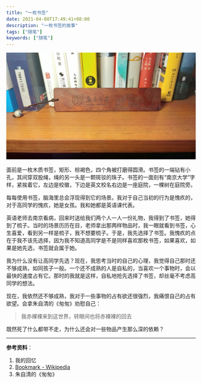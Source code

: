 ```yaml
---
title: "一枚书签"
date: 2021-04-08T17:49:41+08:00
description: "一枚书签的故事"
tags: ["随笔"]
keywords: ["随笔"]
---
```


![bookmark](/images/bookmark.jpg)

面前是一枚木质书签，矩形、棕褐色，四个角被打磨得圆滑。书签的一端钻有小孔，其间穿双股绳，绳的另一头是一颗斑驳的珠子。书签的一面刻有“南京大学”字样，紧挨着它，左边是校徽，下边是英文校名右边是一座庭院，一棵树在庭院旁。

每每使用书签，脑海里总会浮现得到它的场景。我对于自己当初的行为是愧疚的，对于高同学的愧疚，她是女孩。我和她都是英语课代表。

英语老师去南京看病，回来时送给我们两个人一人一份礼物，我得到了书签，她得到了梳子。当时的场景历历在目，老师拿出那两样物品时，我一眼就看到书签，心生喜爱，看到另一样是梳子，我不想要梳子。于是，我先选择了书签。我愧疚的点在于我不该先选择，因为我不知道高同学是不是同样喜欢那枚书签，如果喜欢，如果是她先选，书签就会属于她。

我为什么没有让高同学先选？现在，我思考当时的自己的心理，我觉得自己那时还不够成熟，如同孩子一般。一个还不成熟的人是自私的，当喜欢一个事物时，会以最快的速度占有它。那时的我就是这样，自私地抢先选择了书签，却丝毫不考虑高同学的想法。

现在，我依然还不够成熟，我对于一些事物的占有欲还很强烈，我痛恨自己的占有欲望。会拿朱自清的《匆匆》劝慰自己：

> 我赤裸裸来到这世界，转眼间也将赤裸裸的回去

既然死了什么都带不走，为什么还会对一些物品产生那么深的依赖？

---

**参考资料**：

1. 我的回忆
2. [Bookmark - Wikipedia](https://en.wikipedia.org/wiki/Bookmark)
3. 朱自清的《匆匆》

